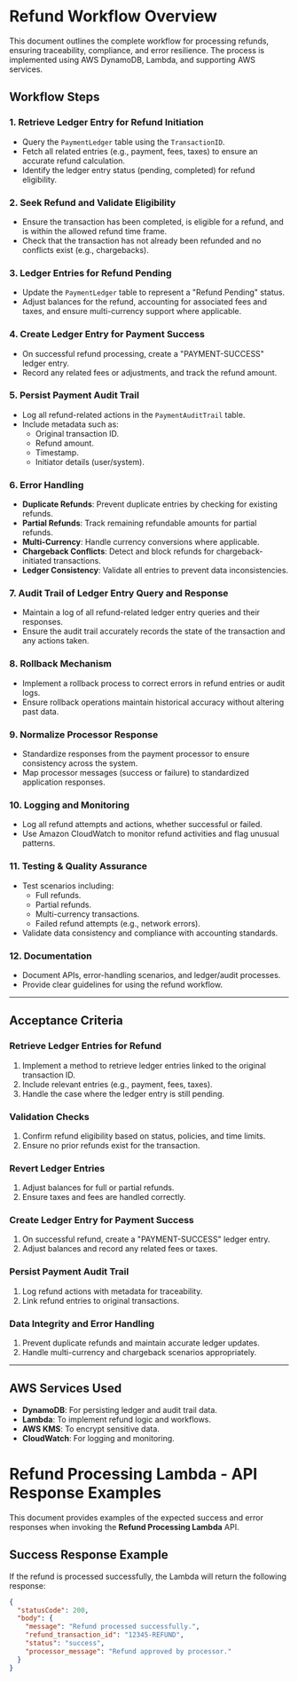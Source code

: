 # Refund Workflow Overview

This document outlines the complete workflow for processing refunds, ensuring traceability, compliance, and error resilience. The process is implemented using AWS DynamoDB, Lambda, and supporting AWS services.

## Workflow Steps

### 1. Retrieve Ledger Entry for Refund Initiation

- Query the `PaymentLedger` table using the `TransactionID`.
- Fetch all related entries (e.g., payment, fees, taxes) to ensure an accurate refund calculation.
- Identify the ledger entry status (pending, completed) for refund eligibility.

### 2. Seek Refund and Validate Eligibility

- Ensure the transaction has been completed, is eligible for a refund, and is within the allowed refund time frame.
- Check that the transaction has not already been refunded and no conflicts exist (e.g., chargebacks).
  
### 3. Ledger Entries for Refund Pending

- Update the `PaymentLedger` table to represent a "Refund Pending" status.
- Adjust balances for the refund, accounting for associated fees and taxes, and ensure multi-currency support where applicable.

### 4. Create Ledger Entry for Payment Success

- On successful refund processing, create a "PAYMENT-SUCCESS" ledger entry.
- Record any related fees or adjustments, and track the refund amount.
  
### 5. Persist Payment Audit Trail

- Log all refund-related actions in the `PaymentAuditTrail` table.
- Include metadata such as:
  - Original transaction ID.
  - Refund amount.
  - Timestamp.
  - Initiator details (user/system).

### 6. Error Handling

- **Duplicate Refunds**: Prevent duplicate entries by checking for existing refunds.
- **Partial Refunds**: Track remaining refundable amounts for partial refunds.
- **Multi-Currency**: Handle currency conversions where applicable.
- **Chargeback Conflicts**: Detect and block refunds for chargeback-initiated transactions.
- **Ledger Consistency**: Validate all entries to prevent data inconsistencies.

### 7. Audit Trail of Ledger Entry Query and Response

- Maintain a log of all refund-related ledger entry queries and their responses.
- Ensure the audit trail accurately records the state of the transaction and any actions taken.

### 8. Rollback Mechanism

- Implement a rollback process to correct errors in refund entries or audit logs.
- Ensure rollback operations maintain historical accuracy without altering past data.

### 9. Normalize Processor Response

- Standardize responses from the payment processor to ensure consistency across the system.
- Map processor messages (success or failure) to standardized application responses.

### 10. Logging and Monitoring

- Log all refund attempts and actions, whether successful or failed.
- Use Amazon CloudWatch to monitor refund activities and flag unusual patterns.

### 11. Testing & Quality Assurance

- Test scenarios including:
  - Full refunds.
  - Partial refunds.
  - Multi-currency transactions.
  - Failed refund attempts (e.g., network errors).
- Validate data consistency and compliance with accounting standards.

### 12. Documentation

- Document APIs, error-handling scenarios, and ledger/audit processes.
- Provide clear guidelines for using the refund workflow.

---

## Acceptance Criteria

### Retrieve Ledger Entries for Refund

1. Implement a method to retrieve ledger entries linked to the original transaction ID.
2. Include relevant entries (e.g., payment, fees, taxes).
3. Handle the case where the ledger entry is still pending.

### Validation Checks

1. Confirm refund eligibility based on status, policies, and time limits.
2. Ensure no prior refunds exist for the transaction.

### Revert Ledger Entries

1. Adjust balances for full or partial refunds.
2. Ensure taxes and fees are handled correctly.

### Create Ledger Entry for Payment Success

1. On successful refund, create a "PAYMENT-SUCCESS" ledger entry.
2. Adjust balances and record any related fees or taxes.

### Persist Payment Audit Trail

1. Log refund actions with metadata for traceability.
2. Link refund entries to original transactions.

### Data Integrity and Error Handling

1. Prevent duplicate refunds and maintain accurate ledger updates.
2. Handle multi-currency and chargeback scenarios appropriately.

---

## AWS Services Used

- **DynamoDB**: For persisting ledger and audit trail data.
- **Lambda**: To implement refund logic and workflows.
- **AWS KMS**: To encrypt sensitive data.
- **CloudWatch**: For logging and monitoring.

# Refund Processing Lambda - API Response Examples

This document provides examples of the expected success and error responses when invoking the **Refund Processing Lambda** API.

## Success Response Example

If the refund is processed successfully, the Lambda will return the following response:

```json
{
  "statusCode": 200,
  "body": {
    "message": "Refund processed successfully.",
    "refund_transaction_id": "12345-REFUND",
    "status": "success",
    "processor_message": "Refund approved by processor."
  }
}
